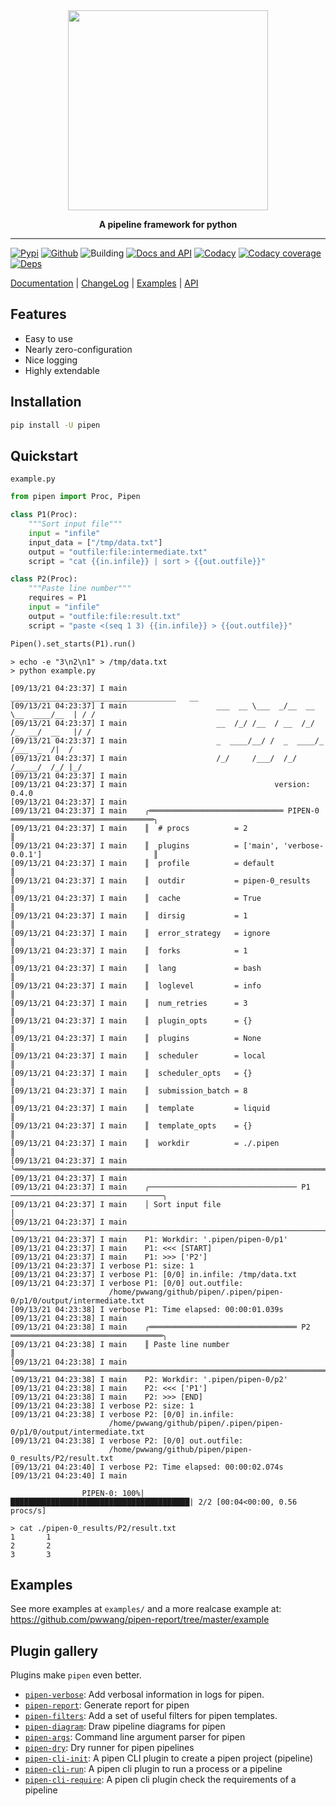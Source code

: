 <div align="center">
    <img src="./pipen.png" width="320px">

**A pipeline framework for python**

</div>

______________________________________________________________________

[![Pypi][6]][7] [![Github][8]][9] ![Building][10] [![Docs and API][11]][1] [![Codacy][12]][13] [![Codacy coverage][14]][13] [![Deps][5]][23]

[Documentation][1] | [ChangeLog][2] | [Examples][3] | [API][4]

## Features

- Easy to use
- Nearly zero-configuration
- Nice logging
- Highly extendable

## Installation

```bash
pip install -U pipen
```

## Quickstart

`example.py`

```python
from pipen import Proc, Pipen

class P1(Proc):
    """Sort input file"""
    input = "infile"
    input_data = ["/tmp/data.txt"]
    output = "outfile:file:intermediate.txt"
    script = "cat {{in.infile}} | sort > {{out.outfile}}"

class P2(Proc):
    """Paste line number"""
    requires = P1
    input = "infile"
    output = "outfile:file:result.txt"
    script = "paste <(seq 1 3) {{in.infile}} > {{out.outfile}}"

Pipen().set_starts(P1).run()
```

```shell
> echo -e "3\n2\n1" > /tmp/data.txt
> python example.py
```

```log
[09/13/21 04:23:37] I main                    _____________________________________   __
[09/13/21 04:23:37] I main                    ___  __ \___  _/__  __ \__  ____/__  | / /
[09/13/21 04:23:37] I main                    __  /_/ /__  / __  /_/ /_  __/  __   |/ /
[09/13/21 04:23:37] I main                    _  ____/__/ /  _  ____/_  /___  _  /|  /
[09/13/21 04:23:37] I main                    /_/     /___/  /_/     /_____/  /_/ |_/
[09/13/21 04:23:37] I main
[09/13/21 04:23:37] I main                                 version: 0.4.0
[09/13/21 04:23:37] I main
[09/13/21 04:23:37] I main    ╭══════════════════════════════ PIPEN-0 ════════════════════════════════╮
[09/13/21 04:23:37] I main    ║  # procs          = 2                                                 ║
[09/13/21 04:23:37] I main    ║  plugins          = ['main', 'verbose-0.0.1']                         ║
[09/13/21 04:23:37] I main    ║  profile          = default                                           ║
[09/13/21 04:23:37] I main    ║  outdir           = pipen-0_results                                   ║
[09/13/21 04:23:37] I main    ║  cache            = True                                              ║
[09/13/21 04:23:37] I main    ║  dirsig           = 1                                                 ║
[09/13/21 04:23:37] I main    ║  error_strategy   = ignore                                            ║
[09/13/21 04:23:37] I main    ║  forks            = 1                                                 ║
[09/13/21 04:23:37] I main    ║  lang             = bash                                              ║
[09/13/21 04:23:37] I main    ║  loglevel         = info                                              ║
[09/13/21 04:23:37] I main    ║  num_retries      = 3                                                 ║
[09/13/21 04:23:37] I main    ║  plugin_opts      = {}                                                ║
[09/13/21 04:23:37] I main    ║  plugins          = None                                              ║
[09/13/21 04:23:37] I main    ║  scheduler        = local                                             ║
[09/13/21 04:23:37] I main    ║  scheduler_opts   = {}                                                ║
[09/13/21 04:23:37] I main    ║  submission_batch = 8                                                 ║
[09/13/21 04:23:37] I main    ║  template         = liquid                                            ║
[09/13/21 04:23:37] I main    ║  template_opts    = {}                                                ║
[09/13/21 04:23:37] I main    ║  workdir          = ./.pipen                                          ║
[09/13/21 04:23:37] I main    ╰═══════════════════════════════════════════════════════════════════════╯
[09/13/21 04:23:37] I main
[09/13/21 04:23:37] I main    ╭───────────────────────────────── P1 ──────────────────────────────────╮
[09/13/21 04:23:37] I main    │ Sort input file                                                       │
[09/13/21 04:23:37] I main    ╰───────────────────────────────────────────────────────────────────────╯
[09/13/21 04:23:37] I main    P1: Workdir: '.pipen/pipen-0/p1'
[09/13/21 04:23:37] I main    P1: <<< [START]
[09/13/21 04:23:37] I main    P1: >>> ['P2']
[09/13/21 04:23:37] I verbose P1: size: 1
[09/13/21 04:23:37] I verbose P1: [0/0] in.infile: /tmp/data.txt
[09/13/21 04:23:37] I verbose P1: [0/0] out.outfile:
                      /home/pwwang/github/pipen/.pipen/pipen-0/p1/0/output/intermediate.txt
[09/13/21 04:23:38] I verbose P1: Time elapsed: 00:00:01.039s
[09/13/21 04:23:38] I main
[09/13/21 04:23:38] I main    ╭═════════════════════════════════ P2 ══════════════════════════════════╮
[09/13/21 04:23:38] I main    ║ Paste line number                                                     ║
[09/13/21 04:23:38] I main    ╰═══════════════════════════════════════════════════════════════════════╯
[09/13/21 04:23:38] I main    P2: Workdir: '.pipen/pipen-0/p2'
[09/13/21 04:23:38] I main    P2: <<< ['P1']
[09/13/21 04:23:38] I main    P2: >>> [END]
[09/13/21 04:23:38] I verbose P2: size: 1
[09/13/21 04:23:38] I verbose P2: [0/0] in.infile:
                      /home/pwwang/github/pipen/.pipen/pipen-0/p1/0/output/intermediate.txt
[09/13/21 04:23:38] I verbose P2: [0/0] out.outfile:
                      /home/pwwang/github/pipen/pipen-0_results/P2/result.txt
[09/13/21 04:23:40] I verbose P2: Time elapsed: 00:00:02.074s
[09/13/21 04:23:40] I main

                PIPEN-0: 100%|████████████████████████████████████████| 2/2 [00:04<00:00, 0.56 procs/s]
```

```shell
> cat ./pipen-0_results/P2/result.txt
1       1
2       2
3       3
```

## Examples

See more examples at `examples/` and a more realcase example at:
https://github.com/pwwang/pipen-report/tree/master/example

## Plugin gallery

Plugins make `pipen` even better.

- [`pipen-verbose`][15]: Add verbosal information in logs for pipen.
- [`pipen-report`][16]: Generate report for pipen
- [`pipen-filters`][17]: Add a set of useful filters for pipen templates.
- [`pipen-diagram`][18]: Draw pipeline diagrams for pipen
- [`pipen-args`][19]: Command line argument parser for pipen
- [`pipen-dry`][20]: Dry runner for pipen pipelines
- [`pipen-cli-init`][21]: A pipen CLI plugin to create a pipen project (pipeline)
- [`pipen-cli-run`][22]: A pipen cli plugin to run a process or a pipeline
- [`pipen-cli-require`][24]: A pipen cli plugin check the requirements of a pipeline


[1]: https://pwwang.github.io/pipen
[2]: https://pwwang.github.io/pipen/CHANGELOG
[3]: https://pwwang.github.io/pipen/examples
[4]: https://pwwang.github.io/pipen/api/pipen
[5]: https://img.shields.io/librariesio/release/pypi/pipen?style=flat-square
[6]: https://img.shields.io/pypi/v/pipen?style=flat-square
[7]: https://pypi.org/project/pipen/
[8]: https://img.shields.io/github/v/tag/pwwang/pipen?style=flat-square
[9]: https://github.com/pwwang/pipen
[10]: https://img.shields.io/github/actions/workflow/status/pwwang/pipen/build.yml?style=flat-square
[11]: https://img.shields.io/github/actions/workflow/status/pwwang/pipen/docs.yml?label=docs&style=flat-square
[12]: https://img.shields.io/codacy/grade/cf1c6c97e5c4480386a05b42dec10c6e?style=flat-square
[13]: https://app.codacy.com/gh/pwwang/pipen
[14]: https://img.shields.io/codacy/coverage/cf1c6c97e5c4480386a05b42dec10c6e?style=flat-square
[15]: https://github.com/pwwang/pipen-verbose
[16]: https://github.com/pwwang/pipen-report
[17]: https://github.com/pwwang/pipen-filters
[18]: https://github.com/pwwang/pipen-diagram
[19]: https://github.com/pwwang/pipen-args
[20]: https://github.com/pwwang/pipen-dry
[21]: https://github.com/pwwang/pipen-cli-init
[22]: https://github.com/pwwang/pipen-cli-run
[23]: https://libraries.io/github/pwwang/pipen#repository_dependencies
[24]: https://github.com/pwwang/pipen-cli-require
